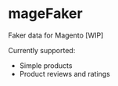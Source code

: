 mageFaker
=========

Faker data for Magento [WIP]

Currently supported:
 - Simple products
 - Product reviews and ratings
